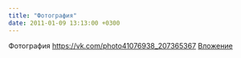 ```yaml
---
title: "Фотография"
date: 2011-01-09 13:13:00 +0300
---
```


Фотография
<a class="vk-attach" href="https://vk.com/photo41076938_207365367">https://vk.com/photo41076938_207365367</a>
<a class="vk-attach" href="https://vk.com/photo41076938_207365367">Вложение</a>
